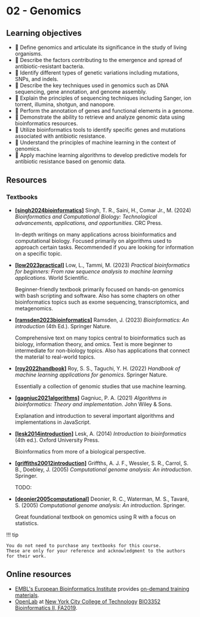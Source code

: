# 02 - Genomics

## Learning objectives

-   🧫 Define genomics and articulate its significance in the study of living organisms.
-   🧫 Describe the factors contributing to the emergence and spread of antibiotic-resistant bacteria.
-   🧫 Identify different types of genetic variations including mutations, SNPs, and indels.
-   🧮 Describe the key techniques used in genomics such as DNA sequencing, gene annotation, and genome assembly.
-   🧮 Explain the principles of sequencing techniques including Sanger, ion torrent, illumina, shotgun, and nanopore.
-   🧮 Perform the annotation of genes and functional elements in a genome.
-   🐍 Demonstrate the ability to retrieve and analyze genomic data using bioinformatics resources.
-   🐍 Utilize bioinformatics tools to identify specific genes and mutations associated with antibiotic resistance.
-   🤖 Understand the principles of machine learning in the context of genomics.
-   🤖 Apply machine learning algorithms to develop predictive models for antibiotic resistance based on genomic data.

## Resources

### Textbooks

-   [**[singh2024bioinformatics]**](https://www.routledge.com/Bioinformatics-and-Computational-Biology-Technological-Advancements-Applications/Singh-Saini-Comar-Junior/p/book/9781032361581) Singh, T. R., Saini, H., Comar Jr., M. (2024) *Bioinformatics and Computational Biology: Technological advancements, applications, and opportunities*. CRC Press.

    In-depth writings on many applications across bioinformatics and computational biology.
    Focused primarily on algorithms used to approach certain tasks.
    Recommended if you are looking for information on a specific topic.

-   [**[low2023practical]**](https://doi.org/10.1142/12908) Low, L., Tammi, M. (2023) *Practical bioinformatics for beginners: From raw sequence analysis to machine learning applications*. World Scientific.

    Beginner-friendly textbook primarily focused on hands-on genomics with bash scripting and software.
    Also has some chapters on other bioinformatics topics such as exome sequencing, transcriptomics, and metagenomics.

-   [**[ramsden2023bioinformatics]**](https://link.springer.com/book/10.1007/978-3-030-45607-8) Ramsden, J. (2023) *Bioinformatics: An introduction* (4th Ed.). Springer Nature.

    Comprehensive text on many topics central to bioinformatics such as biology, information theory, and omics.
    Text is more beginner to intermediate for non-biology topics.
    Also has applications that connect the material to real-world topics.

-   [**[roy2022handbook]**](https://link.springer.com/book/10.1007/978-981-16-9158-4) Roy, S. S., Taguchi, Y. H. (2022) *Handbook of machine learning applications for genomics*. Springer Nature.

    Essentially a collection of genomic studies that use machine learning.

-   [**[gagniuc2021algorithms]**](https://doi.org/10.1002/9781119698005) Gagniuc, P. A. (2021) *Algorithms in bioinformatics: Theory and implementation*. John Wiley & Sons.

    Explanation and introduction to several important algorithms and implementations in JavaScript.

-   [**[lesk2014introduction]**](https://global.oup.com/academic/product/introduction-to-bioinformatics-9780198794141?cc=us&lang=en&) Lesk, A. (2014) *Introduction to bioinformatics* (4th ed.). Oxford University Press.

    Bioinformatics from more of a biological perspective.

-   [**[griffiths20012introduction]**](https://www.abebooks.com/9781464109485/Introduction-Genetic-Analysis-Griffiths-Anthony-1464109486/plp) Griffths, A. J. F., Wessler, S. R., Carrol, S. B., Doebley, J. (2005) *Computational genome analysis: An introduction*. Springer.

    TODO:

-   [**[deonier2005computational]**](https://link.springer.com/book/10.1007/0-387-28807-4) Deonier, R. C., Waterman, M. S., Tavaré, S. (2005) *Computational genome analysis: An introduction*. Springer.

    Great foundational textbook on genomics using R with a focus on statistics.

!!! tip

    You do not need to purchase any textbooks for this course.
    These are only for your reference and acknowledgment to the authors for their work.

## Online resources

-   [EMBL's European Bioinformatics Institute][EMBL-EBI] provides [on-demand training materials][EMBL-EBI-training].
-   [OpenLab][openlab] at [New York City College of Technology][city tech]  [BIO3352 Bioinformatics II, FA2019][bio3352].

<!-- LINKS -->

[EMBL-EBI]: https://www.ebi.ac.uk/
[EMBL-EBI-training]: https://www.ebi.ac.uk/training/on-demand
[city tech]: http://www.citytech.cuny.edu/
[openlab]: https://openlab.citytech.cuny.edu/
[bio3352]: https://openlab.citytech.cuny.edu/bio3352f2019/
